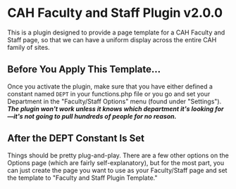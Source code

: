 # CAH Faculty and Staff Plugin v2.0.0
This is a plugin designed to provide a page template for a CAH Faculty and Staff page, so that we can have a uniform display across the entire CAH family of sites.

## Before You Apply This Template...
Once you activate the plugin, make sure that you have either defined a constant named `DEPT` in your functions.php file or you go and set your Department in the "Faculty/Staff Options" menu (found under "Settings"). ***The plugin won't work unless it knows which department it's looking for—it's not going to pull hundreds of people for no reason.***

## After the DEPT Constant Is Set
Things should be pretty plug-and-play. There are a few other options on the Options page (which are fairly self-explanatory), but for the most part, you can just create the page you want to use as your Faculty/Staff page and set the template to "Faculty and Staff Plugin Template."